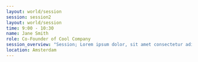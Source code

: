 ```yaml
---
layout: world/session
session: session2
layout: world/session
time: 9:00 - 10:30
name: Jane Smith
role: Co-Founder of Cool Company
session_overview: "Session; Lorem ipsum dolor, sit amet consectetur adipisicing elit. Doloremque possimus inventore repellat asperiores rerum tempore, impedit esse obcaecati expedita a modi assumenda fugit totam laboriosam ratione, minima aperiam error voluptas!"
location: Amsterdam
---
```

